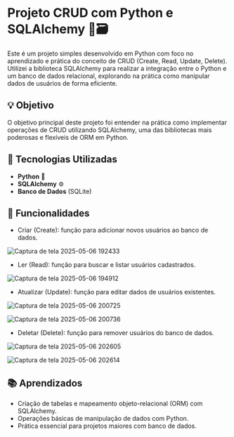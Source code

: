 # Projeto CRUD com Python e SQLAlchemy 🐍🗃️

Este é um projeto simples desenvolvido em Python com foco no aprendizado e prática do conceito de CRUD (Create, Read, Update, Delete). Utilizei a biblioteca SQLAlchemy para realizar a integração entre o Python e um banco de dados relacional, explorando na prática como manipular dados de usuários de forma eficiente.

## 💡 Objetivo

O objetivo principal deste projeto foi entender na prática como implementar operações de CRUD utilizando SQLAlchemy, uma das bibliotecas mais poderosas e flexíveis de ORM em Python.

## 🔧 Tecnologias Utilizadas

- **Python** 🐍
- **SQLAlchemy** ⚙️
- **Banco de Dados** (SQLite)

## 🚀 Funcionalidades

- Criar (Create): função para adicionar novos usuários ao banco de dados.
  
![Captura de tela 2025-05-06 192433](https://github.com/user-attachments/assets/096102c7-8b04-48f5-ba57-fb3d13adac16)

- Ler (Read): função para buscar e listar usuários cadastrados.
  
![Captura de tela 2025-05-06 194912](https://github.com/user-attachments/assets/32eeb9ed-d4a7-4356-b947-607d086a335a)
  
- Atualizar (Update): função para editar dados de usuários existentes.

![Captura de tela 2025-05-06 200725](https://github.com/user-attachments/assets/6c6d01f6-c764-4d3c-8107-77fec5172b46)

![Captura de tela 2025-05-06 200736](https://github.com/user-attachments/assets/8e5f2ac1-fc88-4eb0-9555-5943ab6da252)

- Deletar (Delete): função para remover usuários do banco de dados.

![Captura de tela 2025-05-06 202605](https://github.com/user-attachments/assets/717d3c31-045f-48cb-9230-0ebd1f43c213)

![Captura de tela 2025-05-06 202614](https://github.com/user-attachments/assets/39165f0b-289b-4e42-981c-fae071546a76)

## 📚 Aprendizados

- Criação de tabelas e mapeamento objeto-relacional (ORM) com SQLAlchemy.
- Operações básicas de manipulação de dados com Python.
- Prática essencial para projetos maiores com banco de dados.

